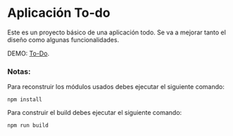 # Aplicación To-do

Este es un proyecto básico de una aplicación todo. Se va a mejorar tanto el diseño como algunas funcionalidades.

DEMO: [To-Do](https://ekallens.github.io/aplicacion-todo/).

### Notas:

Para reconstruir los módulos usados debes ejecutar el siguiente comando:
```
npm install
```
Para construir el build debes ejecutar el siguiente comando:
```
npm run build
```
